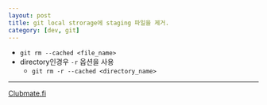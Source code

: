 ```yaml
---
layout: post
title: git local strorage에 staging 파일을 제거.
category: [dev, git]
---
```


- `git rm --cached <file_name>`
- directory인경우 `-r` 옵션을 사용
  + `git rm -r --cached <directory_name>`


---

[Clubmate.fi](http://clubmate.fi/git-removing-files-from-the-staging-area-and-the-tree/)